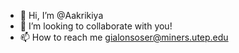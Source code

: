 - 👋 Hi, I’m @Aakrikiya
- 🌱 I’m looking to collaborate with you!
- 📫 How to reach me gialonsoser@miners.utep.edu

<!---
gialonso/gialonso is a ✨ special ✨ repository because its `README.md` (this file) appears on your GitHub profile.
--->
